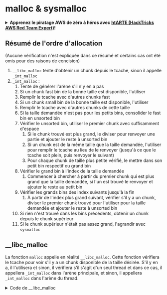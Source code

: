 # malloc & sysmalloc

<details>

<summary><strong>Apprenez le piratage AWS de zéro à héros avec</strong> <a href="https://training.hacktricks.xyz/courses/arte"><strong>htARTE (HackTricks AWS Red Team Expert)</strong></a><strong>!</strong></summary>

Autres façons de soutenir HackTricks :

* Si vous souhaitez voir votre **entreprise annoncée dans HackTricks** ou **télécharger HackTricks en PDF**, consultez les [**PLANS D'ABONNEMENT**](https://github.com/sponsors/carlospolop) !
* Obtenez le [**swag officiel PEASS & HackTricks**](https://peass.creator-spring.com)
* Découvrez [**La famille PEASS**](https://opensea.io/collection/the-peass-family), notre collection exclusive de [**NFTs**](https://opensea.io/collection/the-peass-family)
* **Rejoignez le** 💬 [**groupe Discord**](https://discord.gg/hRep4RUj7f) ou le [**groupe Telegram**](https://t.me/peass) ou **suivez-nous** sur **Twitter** 🐦 [**@hacktricks\_live**](https://twitter.com/hacktricks\_live)**.**
* **Partagez vos astuces de piratage en soumettant des PR aux** [**HackTricks**](https://github.com/carlospolop/hacktricks) et [**HackTricks Cloud**](https://github.com/carlospolop/hacktricks-cloud) dépôts GitHub.

</details>

## Résumé de l'ordre d'allocation <a href="#libc_malloc" id="libc_malloc"></a>

(Aucune vérification n'est expliquée dans ce résumé et certains cas ont été omis pour des raisons de concision)

1. `__libc_malloc` tente d'obtenir un chunk depuis le tcache, sinon il appelle `_int_malloc`
2. `_int_malloc` :
   1. Tente de générer l'arène s'il n'y en a pas
   2. Si un chunk fast bin de la bonne taille est disponible, l'utiliser
   3. Remplir le tcache avec d'autres chunks fast
   4. Si un chunk small bin de la bonne taille est disponible, l'utiliser
   5. Remplir le tcache avec d'autres chunks de cette taille
   6. Si la taille demandée n'est pas pour les petits bins, consolider le fast bin en unsorted bin
   7. Vérifier le unsorted bin, utiliser le premier chunk avec suffisamment d'espace
      1. Si le chunk trouvé est plus grand, le diviser pour renvoyer une partie et ajouter le reste à unsorted bin
      2. Si un chunk est de la même taille que la taille demandée, l'utiliser pour remplir le tcache au lieu de le renvoyer (jusqu'à ce que le tcache soit plein, puis renvoyer le suivant)
      3. Pour chaque chunk de taille plus petite vérifié, le mettre dans son petit bin respectif ou grand bin
   8. Vérifier le grand bin à l'index de la taille demandée
      1. Commencer à chercher à partir du premier chunk qui est plus grand que la taille demandée, si l'un est trouvé le renvoyer et ajouter le reste au petit bin
   9. Vérifier les grands bins des index suivants jusqu'à la fin
      1. À partir de l'index plus grand suivant, vérifier s'il y a un chunk, diviser le premier chunk trouvé pour l'utiliser pour la taille demandée et ajouter le reste à unsorted bin
   10. Si rien n'est trouvé dans les bins précédents, obtenir un chunk depuis le chunk supérieur
   11. Si le chunk supérieur n'était pas assez grand, l'agrandir avec `sysmalloc`

## \_\_libc\_malloc <a href="#libc_malloc" id="libc_malloc"></a>

La fonction `malloc` appelle en réalité `__libc_malloc`. Cette fonction vérifiera le tcache pour voir s'il y a un chunk disponible de la taille désirée. S'il y en a, il l'utilisera et sinon, il vérifiera s'il s'agit d'un seul thread et dans ce cas, il appellera `_int_malloc` dans l'arène principale, et sinon, il appellera `_int_malloc` dans l'arène du thread.

<details>

<summary>Code de __libc_malloc</summary>
```c
// From https://github.com/bminor/glibc/blob/master/malloc/malloc.c

#if IS_IN (libc)
void *
__libc_malloc (size_t bytes)
{
mstate ar_ptr;
void *victim;

_Static_assert (PTRDIFF_MAX <= SIZE_MAX / 2,
"PTRDIFF_MAX is not more than half of SIZE_MAX");

if (!__malloc_initialized)
ptmalloc_init ();
#if USE_TCACHE
/* int_free also calls request2size, be careful to not pad twice.  */
size_t tbytes = checked_request2size (bytes);
if (tbytes == 0)
{
__set_errno (ENOMEM);
return NULL;
}
size_t tc_idx = csize2tidx (tbytes);

MAYBE_INIT_TCACHE ();

DIAG_PUSH_NEEDS_COMMENT;
if (tc_idx < mp_.tcache_bins
&& tcache != NULL
&& tcache->counts[tc_idx] > 0)
{
victim = tcache_get (tc_idx);
return tag_new_usable (victim);
}
DIAG_POP_NEEDS_COMMENT;
#endif

if (SINGLE_THREAD_P)
{
victim = tag_new_usable (_int_malloc (&main_arena, bytes));
assert (!victim || chunk_is_mmapped (mem2chunk (victim)) ||
&main_arena == arena_for_chunk (mem2chunk (victim)));
return victim;
}

arena_get (ar_ptr, bytes);

victim = _int_malloc (ar_ptr, bytes);
/* Retry with another arena only if we were able to find a usable arena
before.  */
if (!victim && ar_ptr != NULL)
{
LIBC_PROBE (memory_malloc_retry, 1, bytes);
ar_ptr = arena_get_retry (ar_ptr, bytes);
victim = _int_malloc (ar_ptr, bytes);
}

if (ar_ptr != NULL)
__libc_lock_unlock (ar_ptr->mutex);

victim = tag_new_usable (victim);

assert (!victim || chunk_is_mmapped (mem2chunk (victim)) ||
ar_ptr == arena_for_chunk (mem2chunk (victim)));
return victim;
}
```
</details>

Notez comment il étiquettera toujours le pointeur retourné avec `tag_new_usable`, à partir du code :
```c
void *tag_new_usable (void *ptr)

Allocate a new random color and use it to color the user region of
a chunk; this may include data from the subsequent chunk's header
if tagging is sufficiently fine grained.  Returns PTR suitably
recolored for accessing the memory there.
```
## \_int\_malloc <a href="#int_malloc" id="int_malloc"></a>

C'est la fonction qui alloue de la mémoire en utilisant les autres bacs et le chunk supérieur.

* Début

Il commence par définir certaines variables et obtenir la taille réelle dont l'espace mémoire demandé a besoin : 

<details>

<summary>Début de \_int\_malloc</summary>
```c
// From https://github.com/bminor/glibc/blob/f942a732d37a96217ef828116ebe64a644db18d7/malloc/malloc.c#L3847
static void *
_int_malloc (mstate av, size_t bytes)
{
INTERNAL_SIZE_T nb;               /* normalized request size */
unsigned int idx;                 /* associated bin index */
mbinptr bin;                      /* associated bin */

mchunkptr victim;                 /* inspected/selected chunk */
INTERNAL_SIZE_T size;             /* its size */
int victim_index;                 /* its bin index */

mchunkptr remainder;              /* remainder from a split */
unsigned long remainder_size;     /* its size */

unsigned int block;               /* bit map traverser */
unsigned int bit;                 /* bit map traverser */
unsigned int map;                 /* current word of binmap */

mchunkptr fwd;                    /* misc temp for linking */
mchunkptr bck;                    /* misc temp for linking */

#if USE_TCACHE
size_t tcache_unsorted_count;	    /* count of unsorted chunks processed */
#endif

/*
Convert request size to internal form by adding SIZE_SZ bytes
overhead plus possibly more to obtain necessary alignment and/or
to obtain a size of at least MINSIZE, the smallest allocatable
size. Also, checked_request2size returns false for request sizes
that are so large that they wrap around zero when padded and
aligned.
*/

nb = checked_request2size (bytes);
if (nb == 0)
{
__set_errno (ENOMEM);
return NULL;
}
```
</details>

### Arène

Dans le cas improbable où il n'y a pas d'arènes utilisables, il utilise `sysmalloc` pour obtenir un morceau de `mmap`:

<details>

<summary>_int_malloc pas d'arène</summary>
```c
// From https://github.com/bminor/glibc/blob/f942a732d37a96217ef828116ebe64a644db18d7/malloc/malloc.c#L3885C3-L3893C6
/* There are no usable arenas.  Fall back to sysmalloc to get a chunk from
mmap.  */
if (__glibc_unlikely (av == NULL))
{
void *p = sysmalloc (nb, av);
if (p != NULL)
alloc_perturb (p, bytes);
return p;
}
```
</details>

### Fast Bin

Si la taille nécessaire se trouve dans les tailles des Fast Bins, essayez d'utiliser un chunk du fast bin. Fondamentalement, en fonction de la taille, il trouvera l'index du fast bin où les chunks valides devraient être situés, et s'il y en a, il en retournera un.\
De plus, si le tcache est activé, il **remplira le tcache bin de cette taille avec des fast bins**.

Pendant l'exécution de ces actions, certaines vérifications de sécurité sont effectuées ici :

* Si le chunk n'est pas aligné : `malloc(): unaligned fastbin chunk detected 2`
* Si le chunk suivant n'est pas aligné : `malloc(): unaligned fastbin chunk detected`
* Si le chunk retourné a une taille incorrecte en raison de son index dans le fast bin : `malloc(): memory corruption (fast)`
* Si un chunk utilisé pour remplir le tcache n'est pas aligné : `malloc(): unaligned fastbin chunk detected 3`

<details>

<summary>_int_malloc fast bin</summary>
```c
// From https://github.com/bminor/glibc/blob/f942a732d37a96217ef828116ebe64a644db18d7/malloc/malloc.c#L3895C3-L3967C6
/*
If the size qualifies as a fastbin, first check corresponding bin.
This code is safe to execute even if av is not yet initialized, so we
can try it without checking, which saves some time on this fast path.
*/

#define REMOVE_FB(fb, victim, pp)			\
do							\
{							\
victim = pp;					\
if (victim == NULL)				\
break;						\
pp = REVEAL_PTR (victim->fd);                                     \
if (__glibc_unlikely (pp != NULL && misaligned_chunk (pp)))       \
malloc_printerr ("malloc(): unaligned fastbin chunk detected"); \
}							\
while ((pp = catomic_compare_and_exchange_val_acq (fb, pp, victim)) \
!= victim);					\

if ((unsigned long) (nb) <= (unsigned long) (get_max_fast ()))
{
idx = fastbin_index (nb);
mfastbinptr *fb = &fastbin (av, idx);
mchunkptr pp;
victim = *fb;

if (victim != NULL)
{
if (__glibc_unlikely (misaligned_chunk (victim)))
malloc_printerr ("malloc(): unaligned fastbin chunk detected 2");

if (SINGLE_THREAD_P)
*fb = REVEAL_PTR (victim->fd);
else
REMOVE_FB (fb, pp, victim);
if (__glibc_likely (victim != NULL))
{
size_t victim_idx = fastbin_index (chunksize (victim));
if (__builtin_expect (victim_idx != idx, 0))
malloc_printerr ("malloc(): memory corruption (fast)");
check_remalloced_chunk (av, victim, nb);
#if USE_TCACHE
/* While we're here, if we see other chunks of the same size,
stash them in the tcache.  */
size_t tc_idx = csize2tidx (nb);
if (tcache != NULL && tc_idx < mp_.tcache_bins)
{
mchunkptr tc_victim;

/* While bin not empty and tcache not full, copy chunks.  */
while (tcache->counts[tc_idx] < mp_.tcache_count
&& (tc_victim = *fb) != NULL)
{
if (__glibc_unlikely (misaligned_chunk (tc_victim)))
malloc_printerr ("malloc(): unaligned fastbin chunk detected 3");
if (SINGLE_THREAD_P)
*fb = REVEAL_PTR (tc_victim->fd);
else
{
REMOVE_FB (fb, pp, tc_victim);
if (__glibc_unlikely (tc_victim == NULL))
break;
}
tcache_put (tc_victim, tc_idx);
}
}
#endif
void *p = chunk2mem (victim);
alloc_perturb (p, bytes);
return p;
}
}
}
```
</details>

### Petit Bac

Comme indiqué dans un commentaire, les petits bacs contiennent une taille par index, donc vérifier si un chunk valide est disponible est très rapide, donc après les fast bins, les petits bacs sont vérifiés.

La première vérification consiste à déterminer si la taille demandée pourrait être à l'intérieur d'un petit bac. Dans ce cas, obtenez l'**index** correspondant à l'intérieur du petit bac et voyez s'il y a **un chunk disponible**.

Ensuite, une vérification de sécurité est effectuée pour vérifier :

* &#x20;si `victim->bk->fd = victim`. Pour voir que les deux chunks sont correctement liés.

Dans ce cas, le chunk **obtient le bit `inuse`,** la liste doublement chaînée est corrigée pour que ce chunk disparaisse de celle-ci (car il va être utilisé), et le bit non principal de l'arène est défini si nécessaire.

Enfin, **remplissez l'index du tcache de la taille demandée** avec d'autres chunks à l'intérieur du petit bac (s'il y en a).
```c
// From https://github.com/bminor/glibc/blob/f942a732d37a96217ef828116ebe64a644db18d7/malloc/malloc.c#L3895C3-L3967C6

/*
If a small request, check regular bin.  Since these "smallbins"
hold one size each, no searching within bins is necessary.
(For a large request, we need to wait until unsorted chunks are
processed to find best fit. But for small ones, fits are exact
anyway, so we can check now, which is faster.)
*/

if (in_smallbin_range (nb))
{
idx = smallbin_index (nb);
bin = bin_at (av, idx);

if ((victim = last (bin)) != bin)
{
bck = victim->bk;
if (__glibc_unlikely (bck->fd != victim))
malloc_printerr ("malloc(): smallbin double linked list corrupted");
set_inuse_bit_at_offset (victim, nb);
bin->bk = bck;
bck->fd = bin;

if (av != &main_arena)
set_non_main_arena (victim);
check_malloced_chunk (av, victim, nb);
#if USE_TCACHE
/* While we're here, if we see other chunks of the same size,
stash them in the tcache.  */
size_t tc_idx = csize2tidx (nb);
if (tcache != NULL && tc_idx < mp_.tcache_bins)
{
mchunkptr tc_victim;

/* While bin not empty and tcache not full, copy chunks over.  */
while (tcache->counts[tc_idx] < mp_.tcache_count
&& (tc_victim = last (bin)) != bin)
{
if (tc_victim != 0)
{
bck = tc_victim->bk;
set_inuse_bit_at_offset (tc_victim, nb);
if (av != &main_arena)
set_non_main_arena (tc_victim);
bin->bk = bck;
bck->fd = bin;

tcache_put (tc_victim, tc_idx);
}
}
}
#endif
void *p = chunk2mem (victim);
alloc_perturb (p, bytes);
return p;
}
}
```
### malloc\_consolidate

S'il ne s'agissait pas d'un petit fragment, il s'agit d'un grand fragment, et dans ce cas, **`malloc_consolidate`** est appelé pour éviter la fragmentation de la mémoire.

<details>
```c
/*
If this is a large request, consolidate fastbins before continuing.
While it might look excessive to kill all fastbins before
even seeing if there is space available, this avoids
fragmentation problems normally associated with fastbins.
Also, in practice, programs tend to have runs of either small or
large requests, but less often mixtures, so consolidation is not
invoked all that often in most programs. And the programs that
it is called frequently in otherwise tend to fragment.
*/

else
{
idx = largebin_index (nb);
if (atomic_load_relaxed (&av->have_fastchunks))
malloc_consolidate (av);
}

```
</details>

La fonction de consolidation malloc supprime essentiellement des morceaux du fast bin et les place dans le unsorted bin. Après le prochain malloc, ces morceaux seront organisés dans leurs fast bins respectifs.

Notez que lors de la suppression de ces morceaux, s'ils sont trouvés avec des morceaux précédents ou suivants qui ne sont pas utilisés, ils seront **désenchaînés et fusionnés** avant de placer le morceau final dans le **unsorted** bin.

Pour chaque morceau de fast bin, quelques vérifications de sécurité sont effectuées :

* Si le morceau n'est pas aligné, déclencher : `malloc_consolidate(): unaligned fastbin chunk detected`
* Si le morceau a une taille différente de celle qu'il devrait avoir en raison de l'index dans lequel il se trouve : `malloc_consolidate(): invalid chunk size`
* Si le morceau précédent n'est pas utilisé et que sa taille diffère de celle indiquée par `prev_chunk` : `corrupted size vs. prev_size in fastbins`

<details>

<summary>fonction malloc_consolidate</summary>
```c
// https://github.com/bminor/glibc/blob/f942a732d37a96217ef828116ebe64a644db18d7/malloc/malloc.c#L4810C1-L4905C2

static void malloc_consolidate(mstate av)
{
mfastbinptr*    fb;                 /* current fastbin being consolidated */
mfastbinptr*    maxfb;              /* last fastbin (for loop control) */
mchunkptr       p;                  /* current chunk being consolidated */
mchunkptr       nextp;              /* next chunk to consolidate */
mchunkptr       unsorted_bin;       /* bin header */
mchunkptr       first_unsorted;     /* chunk to link to */

/* These have same use as in free() */
mchunkptr       nextchunk;
INTERNAL_SIZE_T size;
INTERNAL_SIZE_T nextsize;
INTERNAL_SIZE_T prevsize;
int             nextinuse;

atomic_store_relaxed (&av->have_fastchunks, false);

unsorted_bin = unsorted_chunks(av);

/*
Remove each chunk from fast bin and consolidate it, placing it
then in unsorted bin. Among other reasons for doing this,
placing in unsorted bin avoids needing to calculate actual bins
until malloc is sure that chunks aren't immediately going to be
reused anyway.
*/

maxfb = &fastbin (av, NFASTBINS - 1);
fb = &fastbin (av, 0);
do {
p = atomic_exchange_acquire (fb, NULL);
if (p != 0) {
do {
{
if (__glibc_unlikely (misaligned_chunk (p)))
malloc_printerr ("malloc_consolidate(): "
"unaligned fastbin chunk detected");

unsigned int idx = fastbin_index (chunksize (p));
if ((&fastbin (av, idx)) != fb)
malloc_printerr ("malloc_consolidate(): invalid chunk size");
}

check_inuse_chunk(av, p);
nextp = REVEAL_PTR (p->fd);

/* Slightly streamlined version of consolidation code in free() */
size = chunksize (p);
nextchunk = chunk_at_offset(p, size);
nextsize = chunksize(nextchunk);

if (!prev_inuse(p)) {
prevsize = prev_size (p);
size += prevsize;
p = chunk_at_offset(p, -((long) prevsize));
if (__glibc_unlikely (chunksize(p) != prevsize))
malloc_printerr ("corrupted size vs. prev_size in fastbins");
unlink_chunk (av, p);
}

if (nextchunk != av->top) {
nextinuse = inuse_bit_at_offset(nextchunk, nextsize);

if (!nextinuse) {
size += nextsize;
unlink_chunk (av, nextchunk);
} else
clear_inuse_bit_at_offset(nextchunk, 0);

first_unsorted = unsorted_bin->fd;
unsorted_bin->fd = p;
first_unsorted->bk = p;

if (!in_smallbin_range (size)) {
p->fd_nextsize = NULL;
p->bk_nextsize = NULL;
}

set_head(p, size | PREV_INUSE);
p->bk = unsorted_bin;
p->fd = first_unsorted;
set_foot(p, size);
}

else {
size += nextsize;
set_head(p, size | PREV_INUSE);
av->top = p;
}

} while ( (p = nextp) != 0);

}
} while (fb++ != maxfb);
}
```
</details>

### Bloc non trié

Il est temps de vérifier le bloc non trié pour trouver un morceau valide à utiliser.

#### Début

Cela commence par une grande boucle qui va parcourir le bloc non trié dans la direction `bk` jusqu'à arriver à la fin (la structure de l'arène) avec `while ((victim = unsorted_chunks (av)->bk) != unsorted_chunks (av))`&#x20;

De plus, des vérifications de sécurité sont effectuées à chaque fois qu'un nouveau morceau est considéré :

* Si la taille du morceau est étrange (trop petite ou trop grande) : `malloc(): taille non valide (non trié)`
* Si la taille du morceau suivant est étrange (trop petite ou trop grande) : `malloc(): taille suivante non valide (non trié)`
* Si la taille précédente indiquée par le morceau suivant diffère de la taille du morceau : `malloc(): taille next->prev_size non concordante (non trié)`
* Si `victim->bck->fd == victim` ou si `victim->fd == av` (arène) n'est pas vrai : `malloc(): liste doublement chaînée non triée corrompue`
* Comme nous vérifions toujours le dernier, son `fd` devrait toujours pointer vers la structure de l'arène.
* Si le morceau suivant n'indique pas que le précédent est en cours d'utilisation : `malloc(): next->prev_inuse non valide (non trié)`

<details>

<summary>Début de <code>_int_malloc</code> du bloc non trié</summary>
```c
/*
Process recently freed or remaindered chunks, taking one only if
it is exact fit, or, if this a small request, the chunk is remainder from
the most recent non-exact fit.  Place other traversed chunks in
bins.  Note that this step is the only place in any routine where
chunks are placed in bins.

The outer loop here is needed because we might not realize until
near the end of malloc that we should have consolidated, so must
do so and retry. This happens at most once, and only when we would
otherwise need to expand memory to service a "small" request.
*/

#if USE_TCACHE
INTERNAL_SIZE_T tcache_nb = 0;
size_t tc_idx = csize2tidx (nb);
if (tcache != NULL && tc_idx < mp_.tcache_bins)
tcache_nb = nb;
int return_cached = 0;

tcache_unsorted_count = 0;
#endif

for (;; )
{
int iters = 0;
while ((victim = unsorted_chunks (av)->bk) != unsorted_chunks (av))
{
bck = victim->bk;
size = chunksize (victim);
mchunkptr next = chunk_at_offset (victim, size);

if (__glibc_unlikely (size <= CHUNK_HDR_SZ)
|| __glibc_unlikely (size > av->system_mem))
malloc_printerr ("malloc(): invalid size (unsorted)");
if (__glibc_unlikely (chunksize_nomask (next) < CHUNK_HDR_SZ)
|| __glibc_unlikely (chunksize_nomask (next) > av->system_mem))
malloc_printerr ("malloc(): invalid next size (unsorted)");
if (__glibc_unlikely ((prev_size (next) & ~(SIZE_BITS)) != size))
malloc_printerr ("malloc(): mismatching next->prev_size (unsorted)");
if (__glibc_unlikely (bck->fd != victim)
|| __glibc_unlikely (victim->fd != unsorted_chunks (av)))
malloc_printerr ("malloc(): unsorted double linked list corrupted");
if (__glibc_unlikely (prev_inuse (next)))
malloc_printerr ("malloc(): invalid next->prev_inuse (unsorted)");

```
</details>

#### si `in_smallbin_range`

Si le chunk est plus grand que la taille demandée, l'utiliser et définir le reste de l'espace du chunk dans la liste non triée et mettre à jour le `last_remainder` avec cela.

<details>

<summary><code>_int_malloc</code> liste non triée du bin <code>in_smallbin_range</code></summary>
```c
// From https://github.com/bminor/glibc/blob/master/malloc/malloc.c#L4090C11-L4124C14

/*
If a small request, try to use last remainder if it is the
only chunk in unsorted bin.  This helps promote locality for
runs of consecutive small requests. This is the only
exception to best-fit, and applies only when there is
no exact fit for a small chunk.
*/

if (in_smallbin_range (nb) &&
bck == unsorted_chunks (av) &&
victim == av->last_remainder &&
(unsigned long) (size) > (unsigned long) (nb + MINSIZE))
{
/* split and reattach remainder */
remainder_size = size - nb;
remainder = chunk_at_offset (victim, nb);
unsorted_chunks (av)->bk = unsorted_chunks (av)->fd = remainder;
av->last_remainder = remainder;
remainder->bk = remainder->fd = unsorted_chunks (av);
if (!in_smallbin_range (remainder_size))
{
remainder->fd_nextsize = NULL;
remainder->bk_nextsize = NULL;
}

set_head (victim, nb | PREV_INUSE |
(av != &main_arena ? NON_MAIN_ARENA : 0));
set_head (remainder, remainder_size | PREV_INUSE);
set_foot (remainder, remainder_size);

check_malloced_chunk (av, victim, nb);
void *p = chunk2mem (victim);
alloc_perturb (p, bytes);
return p;
}

```
</details>

Si cela a réussi, retournez le chunk et c'est fini, sinon, continuez d'exécuter la fonction...

#### si la taille est égale

Continuez à retirer le chunk du bin, au cas où la taille demandée est exactement celle du chunk :

* Si le tcache n'est pas rempli, ajoutez-le au tcache et continuez à indiquer qu'il y a un chunk tcache qui pourrait être utilisé
* Si le tcache est plein, utilisez-le simplement en le retournant

<details>

<summary><code>_int_malloc</code> unsorted bin equal size</summary>
```c
// From https://github.com/bminor/glibc/blob/master/malloc/malloc.c#L4126C11-L4157C14

/* remove from unsorted list */
unsorted_chunks (av)->bk = bck;
bck->fd = unsorted_chunks (av);

/* Take now instead of binning if exact fit */

if (size == nb)
{
set_inuse_bit_at_offset (victim, size);
if (av != &main_arena)
set_non_main_arena (victim);
#if USE_TCACHE
/* Fill cache first, return to user only if cache fills.
We may return one of these chunks later.  */
if (tcache_nb > 0
&& tcache->counts[tc_idx] < mp_.tcache_count)
{
tcache_put (victim, tc_idx);
return_cached = 1;
continue;
}
else
{
#endif
check_malloced_chunk (av, victim, nb);
void *p = chunk2mem (victim);
alloc_perturb (p, bytes);
return p;
#if USE_TCACHE
}
#endif
}

```
</details>

Si le chunk n'est pas retourné ou ajouté au tcache, continuer avec le code...

#### placer le chunk dans une liste

Stocker le chunk vérifié dans la petite liste ou dans la grande liste en fonction de la taille du chunk (en gardant la grande liste correctement organisée).

Des vérifications de sécurité sont effectuées pour s'assurer que les listes doublement chaînées des grandes listes ne sont pas corrompues :

* Si `fwd->bk_nextsize->fd_nextsize != fwd` : `malloc() : liste doublement chaînée de la grande liste corrompue (nextsize)`
* Si `fwd->bk->fd != fwd` : `malloc() : liste doublement chaînée de la grande liste corrompue (bk)`

<details>

<summary><code>_int_malloc</code> placer le chunk dans une liste</summary>
```c
/* place chunk in bin */

if (in_smallbin_range (size))
{
victim_index = smallbin_index (size);
bck = bin_at (av, victim_index);
fwd = bck->fd;
}
else
{
victim_index = largebin_index (size);
bck = bin_at (av, victim_index);
fwd = bck->fd;

/* maintain large bins in sorted order */
if (fwd != bck)
{
/* Or with inuse bit to speed comparisons */
size |= PREV_INUSE;
/* if smaller than smallest, bypass loop below */
assert (chunk_main_arena (bck->bk));
if ((unsigned long) (size)
< (unsigned long) chunksize_nomask (bck->bk))
{
fwd = bck;
bck = bck->bk;

victim->fd_nextsize = fwd->fd;
victim->bk_nextsize = fwd->fd->bk_nextsize;
fwd->fd->bk_nextsize = victim->bk_nextsize->fd_nextsize = victim;
}
else
{
assert (chunk_main_arena (fwd));
while ((unsigned long) size < chunksize_nomask (fwd))
{
fwd = fwd->fd_nextsize;
assert (chunk_main_arena (fwd));
}

if ((unsigned long) size
== (unsigned long) chunksize_nomask (fwd))
/* Always insert in the second position.  */
fwd = fwd->fd;
else
{
victim->fd_nextsize = fwd;
victim->bk_nextsize = fwd->bk_nextsize;
if (__glibc_unlikely (fwd->bk_nextsize->fd_nextsize != fwd))
malloc_printerr ("malloc(): largebin double linked list corrupted (nextsize)");
fwd->bk_nextsize = victim;
victim->bk_nextsize->fd_nextsize = victim;
}
bck = fwd->bk;
if (bck->fd != fwd)
malloc_printerr ("malloc(): largebin double linked list corrupted (bk)");
}
}
else
victim->fd_nextsize = victim->bk_nextsize = victim;
}

mark_bin (av, victim_index);
victim->bk = bck;
victim->fd = fwd;
fwd->bk = victim;
bck->fd = victim;
```
</details>

#### Limites de `_int_malloc`

À ce stade, si un morceau était stocké dans le tcache qui peut être utilisé et que la limite est atteinte, **retournez simplement un morceau de tcache**.

De plus, si **MAX\_ITERS** est atteint, sortez de la boucle et obtenez un morceau d'une manière différente (top chunk).

Si `return_cached` était défini, retournez simplement un morceau du tcache pour éviter des recherches plus importantes.

<details>

<summary><code>Limites de _int_malloc</code></summary>
```c
// From https://github.com/bminor/glibc/blob/master/malloc/malloc.c#L4227C1-L4250C7

#if USE_TCACHE
/* If we've processed as many chunks as we're allowed while
filling the cache, return one of the cached ones.  */
++tcache_unsorted_count;
if (return_cached
&& mp_.tcache_unsorted_limit > 0
&& tcache_unsorted_count > mp_.tcache_unsorted_limit)
{
return tcache_get (tc_idx);
}
#endif

#define MAX_ITERS       10000
if (++iters >= MAX_ITERS)
break;
}

#if USE_TCACHE
/* If all the small chunks we found ended up cached, return one now.  */
if (return_cached)
{
return tcache_get (tc_idx);
}
#endif
```
</details>

Si les limites ne sont pas atteintes, continuer avec le code...

### Grand bac (par index)

Si la demande est grande (pas dans le petit bac) et que nous n'avons pas encore retourné de morceau, obtenir l'**index** de la taille demandée dans le **grand bac**, vérifier si **non vide** ou si le **plus gros morceau de ce bac est plus grand** que la taille demandée et dans ce cas trouver le **plus petit morceau qui peut être utilisé** pour la taille demandée.

Si l'espace restant du morceau finalement utilisé peut être un nouveau morceau, l'ajouter au bac non trié et le dernier\_rappel est mis à jour.

Une vérification de sécurité est effectuée lors de l'ajout du rappel au bac non trié :

* `bck->fd-> bk != bck` : `malloc(): morceaux non triés corrompus`

<details>

<summary><code>_int_malloc</code> Grand bac (par index)</summary>
```c
// From https://github.com/bminor/glibc/blob/master/malloc/malloc.c#L4252C7-L4317C10

/*
If a large request, scan through the chunks of current bin in
sorted order to find smallest that fits.  Use the skip list for this.
*/

if (!in_smallbin_range (nb))
{
bin = bin_at (av, idx);

/* skip scan if empty or largest chunk is too small */
if ((victim = first (bin)) != bin
&& (unsigned long) chunksize_nomask (victim)
>= (unsigned long) (nb))
{
victim = victim->bk_nextsize;
while (((unsigned long) (size = chunksize (victim)) <
(unsigned long) (nb)))
victim = victim->bk_nextsize;

/* Avoid removing the first entry for a size so that the skip
list does not have to be rerouted.  */
if (victim != last (bin)
&& chunksize_nomask (victim)
== chunksize_nomask (victim->fd))
victim = victim->fd;

remainder_size = size - nb;
unlink_chunk (av, victim);

/* Exhaust */
if (remainder_size < MINSIZE)
{
set_inuse_bit_at_offset (victim, size);
if (av != &main_arena)
set_non_main_arena (victim);
}
/* Split */
else
{
remainder = chunk_at_offset (victim, nb);
/* We cannot assume the unsorted list is empty and therefore
have to perform a complete insert here.  */
bck = unsorted_chunks (av);
fwd = bck->fd;
if (__glibc_unlikely (fwd->bk != bck))
malloc_printerr ("malloc(): corrupted unsorted chunks");
last_re->bk = bck;
remainder->fd = fwd;
bck->fd = remainder;
fwd->bk = remainder;
if (!in_smallbin_range (remainder_size))
{
remainder->fd_nextsize = NULL;
remainder->bk_nextsize = NULL;
}
set_head (victim, nb | PREV_INUSE |
(av != &main_arena ? NON_MAIN_ARENA : 0));
set_head (remainder, remainder_size | PREV_INUSE);
set_foot (remainder, remainder_size);
}
check_malloced_chunk (av, victim, nb);
void *p = chunk2mem (victim);
alloc_perturb (p, bytes);
return p;
}
}
```
</details>

Si un chunk n'est pas trouvé pour cela, continuer

### Grand Bin (le suivant plus grand)

Si dans le grand bin exact il n'y avait aucun chunk qui pouvait être utilisé, commencer à parcourir tous les prochains grands bin (en commençant par le plus grand immédiatement) jusqu'à ce qu'un soit trouvé (s'il y en a).

Le reste du chunk divisé est ajouté dans le bin non trié, last\_reminder est mis à jour et la même vérification de sécurité est effectuée :

* `bck->fd-> bk != bck` : `malloc(): corrupted unsorted chunks2`

<details>

<summary><code>_int_malloc</code> Grand Bin (le suivant plus grand)</summary>
```c
// From https://github.com/bminor/glibc/blob/master/malloc/malloc.c#L4319C7-L4425C10

/*
Search for a chunk by scanning bins, starting with next largest
bin. This search is strictly by best-fit; i.e., the smallest
(with ties going to approximately the least recently used) chunk
that fits is selected.

The bitmap avoids needing to check that most blocks are nonempty.
The particular case of skipping all bins during warm-up phases
when no chunks have been returned yet is faster than it might look.
*/

++idx;
bin = bin_at (av, idx);
block = idx2block (idx);
map = av->binmap[block];
bit = idx2bit (idx);

for (;; )
{
/* Skip rest of block if there are no more set bits in this block.  */
if (bit > map || bit == 0)
{
do
{
if (++block >= BINMAPSIZE) /* out of bins */
goto use_top;
}
while ((map = av->binmap[block]) == 0);

bin = bin_at (av, (block << BINMAPSHIFT));
bit = 1;
}

/* Advance to bin with set bit. There must be one. */
while ((bit & map) == 0)
{
bin = next_bin (bin);
bit <<= 1;
assert (bit != 0);
}

/* Inspect the bin. It is likely to be non-empty */
victim = last (bin);

/*  If a false alarm (empty bin), clear the bit. */
if (victim == bin)
{
av->binmap[block] = map &= ~bit; /* Write through */
bin = next_bin (bin);
bit <<= 1;
}

else
{
size = chunksize (victim);

/*  We know the first chunk in this bin is big enough to use. */
assert ((unsigned long) (size) >= (unsigned long) (nb));

remainder_size = size - nb;

/* unlink */
unlink_chunk (av, victim);

/* Exhaust */
if (remainder_size < MINSIZE)
{
set_inuse_bit_at_offset (victim, size);
if (av != &main_arena)
set_non_main_arena (victim);
}

/* Split */
else
{
remainder = chunk_at_offset (victim, nb);

/* We cannot assume the unsorted list is empty and therefore
have to perform a complete insert here.  */
bck = unsorted_chunks (av);
fwd = bck->fd;
if (__glibc_unlikely (fwd->bk != bck))
malloc_printerr ("malloc(): corrupted unsorted chunks 2");
remainder->bk = bck;
remainder->fd = fwd;
bck->fd = remainder;
fwd->bk = remainder;

/* advertise as last remainder */
if (in_smallbin_range (nb))
av->last_remainder = remainder;
if (!in_smallbin_range (remainder_size))
{
remainder->fd_nextsize = NULL;
remainder->bk_nextsize = NULL;
}
set_head (victim, nb | PREV_INUSE |
(av != &main_arena ? NON_MAIN_ARENA : 0));
set_head (remainder, remainder_size | PREV_INUSE);
set_foot (remainder, remainder_size);
}
check_malloced_chunk (av, victim, nb);
void *p = chunk2mem (victim);
alloc_perturb (p, bytes);
return p;
}
}
```
</details>

### Haut Chunk

À ce stade, il est temps d'obtenir un nouveau chunk à partir du Haut chunk (si suffisamment grand).

Il commence par une vérification de sécurité pour s'assurer que la taille du chunk n'est pas trop grande (corrompue) :

* `chunksize(av->top) > av->system_mem` : `malloc() : taille du haut corrompue`

Ensuite, il utilisera l'espace du chunk du haut s'il est suffisamment grand pour créer un chunk de la taille demandée.\
Sinon, s'il y a des chunks rapides, les consolider et réessayer.\
Enfin, s'il n'y a pas assez d'espace, utilisez `sysmalloc` pour allouer une taille suffisante.

<details>

<summary><code>_int_malloc</code> Haut chunk</summary>
```c
use_top:
/*
If large enough, split off the chunk bordering the end of memory
(held in av->top). Note that this is in accord with the best-fit
search rule.  In effect, av->top is treated as larger (and thus
less well fitting) than any other available chunk since it can
be extended to be as large as necessary (up to system
limitations).

We require that av->top always exists (i.e., has size >=
MINSIZE) after initialization, so if it would otherwise be
exhausted by current request, it is replenished. (The main
reason for ensuring it exists is that we may need MINSIZE space
to put in fenceposts in sysmalloc.)
*/

victim = av->top;
size = chunksize (victim);

if (__glibc_unlikely (size > av->system_mem))
malloc_printerr ("malloc(): corrupted top size");

if ((unsigned long) (size) >= (unsigned long) (nb + MINSIZE))
{
remainder_size = size - nb;
remainder = chunk_at_offset (victim, nb);
av->top = remainder;
set_head (victim, nb | PREV_INUSE |
(av != &main_arena ? NON_MAIN_ARENA : 0));
set_head (remainder, remainder_size | PREV_INUSE);

check_malloced_chunk (av, victim, nb);
void *p = chunk2mem (victim);
alloc_perturb (p, bytes);
return p;
}

/* When we are using atomic ops to free fast chunks we can get
here for all block sizes.  */
else if (atomic_load_relaxed (&av->have_fastchunks))
{
malloc_consolidate (av);
/* restore original bin index */
if (in_smallbin_range (nb))
idx = smallbin_index (nb);
else
idx = largebin_index (nb);
}

/*
Otherwise, relay to handle system-dependent cases
*/
else
{
void *p = sysmalloc (nb, av);
if (p != NULL)
alloc_perturb (p, bytes);
return p;
}
}
}

```
<details>

<summary>Début de sysmalloc</summary>

### Début de sysmalloc

Si l'arène est nulle ou si la taille demandée est trop grande (et qu'il reste des mmaps autorisés), utilisez `sysmalloc_mmap` pour allouer de l'espace et le renvoyer.

</details>
```c
// From https://github.com/bminor/glibc/blob/f942a732d37a96217ef828116ebe64a644db18d7/malloc/malloc.c#L2531

/*
sysmalloc handles malloc cases requiring more memory from the system.
On entry, it is assumed that av->top does not have enough
space to service request for nb bytes, thus requiring that av->top
be extended or replaced.
*/

static void *
sysmalloc (INTERNAL_SIZE_T nb, mstate av)
{
mchunkptr old_top;              /* incoming value of av->top */
INTERNAL_SIZE_T old_size;       /* its size */
char *old_end;                  /* its end address */

long size;                      /* arg to first MORECORE or mmap call */
char *brk;                      /* return value from MORECORE */

long correction;                /* arg to 2nd MORECORE call */
char *snd_brk;                  /* 2nd return val */

INTERNAL_SIZE_T front_misalign; /* unusable bytes at front of new space */
INTERNAL_SIZE_T end_misalign;   /* partial page left at end of new space */
char *aligned_brk;              /* aligned offset into brk */

mchunkptr p;                    /* the allocated/returned chunk */
mchunkptr remainder;            /* remainder from allocation */
unsigned long remainder_size;   /* its size */


size_t pagesize = GLRO (dl_pagesize);
bool tried_mmap = false;


/*
If have mmap, and the request size meets the mmap threshold, and
the system supports mmap, and there are few enough currently
allocated mmapped regions, try to directly map this request
rather than expanding top.
*/

if (av == NULL
|| ((unsigned long) (nb) >= (unsigned long) (mp_.mmap_threshold)
&& (mp_.n_mmaps < mp_.n_mmaps_max)))
{
char *mm;
if (mp_.hp_pagesize > 0 && nb >= mp_.hp_pagesize)
{
/* There is no need to issue the THP madvise call if Huge Pages are
used directly.  */
mm = sysmalloc_mmap (nb, mp_.hp_pagesize, mp_.hp_flags, av);
if (mm != MAP_FAILED)
return mm;
}
mm = sysmalloc_mmap (nb, pagesize, 0, av);
if (mm != MAP_FAILED)
return mm;
tried_mmap = true;
}

/* There are no usable arenas and mmap also failed.  */
if (av == NULL)
return 0;
```
<details>

<summary>Vérifications de sysmalloc</summary>

Il commence par obtenir les informations sur l'ancien chunk supérieur et vérifie que certaines des conditions suivantes sont vraies :

* La taille de l'ancien tas est de 0 (nouveau tas)
* La taille du tas précédent est supérieure à MINSIZE et l'ancien Top est en cours d'utilisation
* Le tas est aligné sur la taille de la page (0x1000 donc les 12 bits inférieurs doivent être à 0)

Ensuite, il vérifie également que :

* La vieille taille n'a pas assez d'espace pour créer un chunk de la taille demandée

</details>
```c
/* Record incoming configuration of top */

old_top = av->top;
old_size = chunksize (old_top);
old_end = (char *) (chunk_at_offset (old_top, old_size));

brk = snd_brk = (char *) (MORECORE_FAILURE);

/*
If not the first time through, we require old_size to be
at least MINSIZE and to have prev_inuse set.
*/

assert ((old_top == initial_top (av) && old_size == 0) ||
((unsigned long) (old_size) >= MINSIZE &&
prev_inuse (old_top) &&
((unsigned long) old_end & (pagesize - 1)) == 0));

/* Precondition: not enough current space to satisfy nb request */
assert ((unsigned long) (old_size) < (unsigned long) (nb + MINSIZE));
```
</details>

### sysmalloc pas dans l'arène principale

Il va d'abord essayer de **étendre** le tas précédent pour ce tas. Si ce n'est pas possible, il essaiera d'**allouer un nouveau tas** et mettra à jour les pointeurs pour pouvoir l'utiliser.\
Enfin, si cela ne fonctionne pas, essayez d'appeler **`sysmalloc_mmap`**.&#x20;

<details> 

<summary>sysmalloc pas dans l'arène principale</summary>
```c
if (av != &main_arena)
{
heap_info *old_heap, *heap;
size_t old_heap_size;

/* First try to extend the current heap. */
old_heap = heap_for_ptr (old_top);
old_heap_size = old_heap->size;
if ((long) (MINSIZE + nb - old_size) > 0
&& grow_heap (old_heap, MINSIZE + nb - old_size) == 0)
{
av->system_mem += old_heap->size - old_heap_size;
set_head (old_top, (((char *) old_heap + old_heap->size) - (char *) old_top)
| PREV_INUSE);
}
else if ((heap = new_heap (nb + (MINSIZE + sizeof (*heap)), mp_.top_pad)))
{
/* Use a newly allocated heap.  */
heap->ar_ptr = av;
heap->prev = old_heap;
av->system_mem += heap->size;
/* Set up the new top.  */
top (av) = chunk_at_offset (heap, sizeof (*heap));
set_head (top (av), (heap->size - sizeof (*heap)) | PREV_INUSE);

/* Setup fencepost and free the old top chunk with a multiple of
MALLOC_ALIGNMENT in size. */
/* The fencepost takes at least MINSIZE bytes, because it might
become the top chunk again later.  Note that a footer is set
up, too, although the chunk is marked in use. */
old_size = (old_size - MINSIZE) & ~MALLOC_ALIGN_MASK;
set_head (chunk_at_offset (old_top, old_size + CHUNK_HDR_SZ),
0 | PREV_INUSE);
if (old_size >= MINSIZE)
{
set_head (chunk_at_offset (old_top, old_size),
CHUNK_HDR_SZ | PREV_INUSE);
set_foot (chunk_at_offset (old_top, old_size), CHUNK_HDR_SZ);
set_head (old_top, old_size | PREV_INUSE | NON_MAIN_ARENA);
_int_free (av, old_top, 1);
}
else
{
set_head (old_top, (old_size + CHUNK_HDR_SZ) | PREV_INUSE);
set_foot (old_top, (old_size + CHUNK_HDR_SZ));
}
}
else if (!tried_mmap)
{
/* We can at least try to use to mmap memory.  If new_heap fails
it is unlikely that trying to allocate huge pages will
succeed.  */
char *mm = sysmalloc_mmap (nb, pagesize, 0, av);
if (mm != MAP_FAILED)
return mm;
}
}
```
</details>

### sysmalloc arène principale

Il commence par calculer la quantité de mémoire nécessaire. Il commencera par demander de la mémoire contiguë afin de pouvoir utiliser la vieille mémoire inutilisée. De plus, certaines opérations d'alignement sont effectuées.

<details>

<summary>sysmalloc arène principale</summary>
```c
// From https://github.com/bminor/glibc/blob/f942a732d37a96217ef828116ebe64a644db18d7/malloc/malloc.c#L2665C1-L2713C10

else     /* av == main_arena */


{ /* Request enough space for nb + pad + overhead */
size = nb + mp_.top_pad + MINSIZE;

/*
If contiguous, we can subtract out existing space that we hope to
combine with new space. We add it back later only if
we don't actually get contiguous space.
*/

if (contiguous (av))
size -= old_size;

/*
Round to a multiple of page size or huge page size.
If MORECORE is not contiguous, this ensures that we only call it
with whole-page arguments.  And if MORECORE is contiguous and
this is not first time through, this preserves page-alignment of
previous calls. Otherwise, we correct to page-align below.
*/

#ifdef MADV_HUGEPAGE
/* Defined in brk.c.  */
extern void *__curbrk;
if (__glibc_unlikely (mp_.thp_pagesize != 0))
{
uintptr_t top = ALIGN_UP ((uintptr_t) __curbrk + size,
mp_.thp_pagesize);
size = top - (uintptr_t) __curbrk;
}
else
#endif
size = ALIGN_UP (size, GLRO(dl_pagesize));

/*
Don't try to call MORECORE if argument is so big as to appear
negative. Note that since mmap takes size_t arg, it may succeed
below even if we cannot call MORECORE.
*/

if (size > 0)
{
brk = (char *) (MORECORE (size));
if (brk != (char *) (MORECORE_FAILURE))
madvise_thp (brk, size);
LIBC_PROBE (memory_sbrk_more, 2, brk, size);
}
```
### Erreur précédente de l'arène principale de sysmalloc 1

Si le précédent a renvoyé `MORECORE_FAILURE`, essayez à nouveau d'allouer de la mémoire en utilisant `sysmalloc_mmap_fallback`
```c
// From https://github.com/bminor/glibc/blob/f942a732d37a96217ef828116ebe64a644db18d7/malloc/malloc.c#L2715C7-L2740C10

if (brk == (char *) (MORECORE_FAILURE))
{
/*
If have mmap, try using it as a backup when MORECORE fails or
cannot be used. This is worth doing on systems that have "holes" in
address space, so sbrk cannot extend to give contiguous space, but
space is available elsewhere.  Note that we ignore mmap max count
and threshold limits, since the space will not be used as a
segregated mmap region.
*/

char *mbrk = MAP_FAILED;
if (mp_.hp_pagesize > 0)
mbrk = sysmalloc_mmap_fallback (&size, nb, old_size,
mp_.hp_pagesize, mp_.hp_pagesize,
mp_.hp_flags, av);
if (mbrk == MAP_FAILED)
mbrk = sysmalloc_mmap_fallback (&size, nb, old_size, MMAP_AS_MORECORE_SIZE,
pagesize, 0, av);
if (mbrk != MAP_FAILED)
{
/* We do not need, and cannot use, another sbrk call to find end */
brk = mbrk;
snd_brk = brk + size;
}
}
```
### Continuer l'arène principale sysmalloc

Si la commande précédente n'a pas renvoyé `MORECORE_FAILURE`, si elle a fonctionné, créez quelques alignements:

<details>

<summary>Erreur précédente de l'arène principale sysmalloc 2</summary>
```c
// From https://github.com/bminor/glibc/blob/f942a732d37a96217ef828116ebe64a644db18d7/malloc/malloc.c#L2742

if (brk != (char *) (MORECORE_FAILURE))
{
if (mp_.sbrk_base == 0)
mp_.sbrk_base = brk;
av->system_mem += size;

/*
If MORECORE extends previous space, we can likewise extend top size.
*/

if (brk == old_end && snd_brk == (char *) (MORECORE_FAILURE))
set_head (old_top, (size + old_size) | PREV_INUSE);

else if (contiguous (av) && old_size && brk < old_end)
/* Oops!  Someone else killed our space..  Can't touch anything.  */
malloc_printerr ("break adjusted to free malloc space");

/*
Otherwise, make adjustments:

* If the first time through or noncontiguous, we need to call sbrk
just to find out where the end of memory lies.

* We need to ensure that all returned chunks from malloc will meet
MALLOC_ALIGNMENT

* If there was an intervening foreign sbrk, we need to adjust sbrk
request size to account for fact that we will not be able to
combine new space with existing space in old_top.

* Almost all systems internally allocate whole pages at a time, in
which case we might as well use the whole last page of request.
So we allocate enough more memory to hit a page boundary now,
which in turn causes future contiguous calls to page-align.
*/

else
{
front_misalign = 0;
end_misalign = 0;
correction = 0;
aligned_brk = brk;

/* handle contiguous cases */
if (contiguous (av))
{
/* Count foreign sbrk as system_mem.  */
if (old_size)
av->system_mem += brk - old_end;

/* Guarantee alignment of first new chunk made from this space */

front_misalign = (INTERNAL_SIZE_T) chunk2mem (brk) & MALLOC_ALIGN_MASK;
if (front_misalign > 0)
{
/*
Skip over some bytes to arrive at an aligned position.
We don't need to specially mark these wasted front bytes.
They will never be accessed anyway because
prev_inuse of av->top (and any chunk created from its start)
is always true after initialization.
*/

correction = MALLOC_ALIGNMENT - front_misalign;
aligned_brk += correction;
}

/*
If this isn't adjacent to existing space, then we will not
be able to merge with old_top space, so must add to 2nd request.
*/

correction += old_size;

/* Extend the end address to hit a page boundary */
end_misalign = (INTERNAL_SIZE_T) (brk + size + correction);
correction += (ALIGN_UP (end_misalign, pagesize)) - end_misalign;

assert (correction >= 0);
snd_brk = (char *) (MORECORE (correction));

/*
If can't allocate correction, try to at least find out current
brk.  It might be enough to proceed without failing.

Note that if second sbrk did NOT fail, we assume that space
is contiguous with first sbrk. This is a safe assumption unless
program is multithreaded but doesn't use locks and a foreign sbrk
occurred between our first and second calls.
*/

if (snd_brk == (char *) (MORECORE_FAILURE))
{
correction = 0;
snd_brk = (char *) (MORECORE (0));
}
else
madvise_thp (snd_brk, correction);
}

/* handle non-contiguous cases */
else
{
if (MALLOC_ALIGNMENT == CHUNK_HDR_SZ)
/* MORECORE/mmap must correctly align */
assert (((unsigned long) chunk2mem (brk) & MALLOC_ALIGN_MASK) == 0);
else
{
front_misalign = (INTERNAL_SIZE_T) chunk2mem (brk) & MALLOC_ALIGN_MASK;
if (front_misalign > 0)
{
/*
Skip over some bytes to arrive at an aligned position.
We don't need to specially mark these wasted front bytes.
They will never be accessed anyway because
prev_inuse of av->top (and any chunk created from its start)
is always true after initialization.
*/

aligned_brk += MALLOC_ALIGNMENT - front_misalign;
}
}

/* Find out current end of memory */
if (snd_brk == (char *) (MORECORE_FAILURE))
{
snd_brk = (char *) (MORECORE (0));
}
}

/* Adjust top based on results of second sbrk */
if (snd_brk != (char *) (MORECORE_FAILURE))
{
av->top = (mchunkptr) aligned_brk;
set_head (av->top, (snd_brk - aligned_brk + correction) | PREV_INUSE);
av->system_mem += correction;

/*
If not the first time through, we either have a
gap due to foreign sbrk or a non-contiguous region.  Insert a
double fencepost at old_top to prevent consolidation with space
we don't own. These fenceposts are artificial chunks that are
marked as inuse and are in any case too small to use.  We need
two to make sizes and alignments work out.
*/

if (old_size != 0)
{
/*
Shrink old_top to insert fenceposts, keeping size a
multiple of MALLOC_ALIGNMENT. We know there is at least
enough space in old_top to do this.
*/
old_size = (old_size - 2 * CHUNK_HDR_SZ) & ~MALLOC_ALIGN_MASK;
set_head (old_top, old_size | PREV_INUSE);

/*
Note that the following assignments completely overwrite
old_top when old_size was previously MINSIZE.  This is
intentional. We need the fencepost, even if old_top otherwise gets
lost.
*/
set_head (chunk_at_offset (old_top, old_size),
CHUNK_HDR_SZ | PREV_INUSE);
set_head (chunk_at_offset (old_top,
old_size + CHUNK_HDR_SZ),
CHUNK_HDR_SZ | PREV_INUSE);

/* If possible, release the rest. */
if (old_size >= MINSIZE)
{
_int_free (av, old_top, 1);
}
}
}
}
}
} /* if (av !=  &main_arena) */
```
</details>

### Allocation finale de sysmalloc

Terminer l'allocation en mettant à jour les informations de l'arène
```c
// From https://github.com/bminor/glibc/blob/f942a732d37a96217ef828116ebe64a644db18d7/malloc/malloc.c#L2921C3-L2943C12

if ((unsigned long) av->system_mem > (unsigned long) (av->max_system_mem))
av->max_system_mem = av->system_mem;
check_malloc_state (av);

/* finally, do the allocation */
p = av->top;
size = chunksize (p);

/* check that one of the above allocation paths succeeded */
if ((unsigned long) (size) >= (unsigned long) (nb + MINSIZE))
{
remainder_size = size - nb;
remainder = chunk_at_offset (p, nb);
av->top = remainder;
set_head (p, nb | PREV_INUSE | (av != &main_arena ? NON_MAIN_ARENA : 0));
set_head (remainder, remainder_size | PREV_INUSE);
check_malloced_chunk (av, p, nb);
return chunk2mem (p);
}

/* catch all failure paths */
__set_errno (ENOMEM);
return 0;
```
## sysmalloc\_mmap

<details>

<summary>Code de sysmalloc_mmap</summary>
```c
// From https://github.com/bminor/glibc/blob/f942a732d37a96217ef828116ebe64a644db18d7/malloc/malloc.c#L2392C1-L2481C2

static void *
sysmalloc_mmap (INTERNAL_SIZE_T nb, size_t pagesize, int extra_flags, mstate av)
{
long int size;

/*
Round up size to nearest page.  For mmapped chunks, the overhead is one
SIZE_SZ unit larger than for normal chunks, because there is no
following chunk whose prev_size field could be used.

See the front_misalign handling below, for glibc there is no need for
further alignments unless we have have high alignment.
*/
if (MALLOC_ALIGNMENT == CHUNK_HDR_SZ)
size = ALIGN_UP (nb + SIZE_SZ, pagesize);
else
size = ALIGN_UP (nb + SIZE_SZ + MALLOC_ALIGN_MASK, pagesize);

/* Don't try if size wraps around 0.  */
if ((unsigned long) (size) <= (unsigned long) (nb))
return MAP_FAILED;

char *mm = (char *) MMAP (0, size,
mtag_mmap_flags | PROT_READ | PROT_WRITE,
extra_flags);
if (mm == MAP_FAILED)
return mm;

#ifdef MAP_HUGETLB
if (!(extra_flags & MAP_HUGETLB))
madvise_thp (mm, size);
#endif

__set_vma_name (mm, size, " glibc: malloc");

/*
The offset to the start of the mmapped region is stored in the prev_size
field of the chunk.  This allows us to adjust returned start address to
meet alignment requirements here and in memalign(), and still be able to
compute proper address argument for later munmap in free() and realloc().
*/

INTERNAL_SIZE_T front_misalign; /* unusable bytes at front of new space */

if (MALLOC_ALIGNMENT == CHUNK_HDR_SZ)
{
/* For glibc, chunk2mem increases the address by CHUNK_HDR_SZ and
MALLOC_ALIGN_MASK is CHUNK_HDR_SZ-1.  Each mmap'ed area is page
aligned and therefore definitely MALLOC_ALIGN_MASK-aligned.  */
assert (((INTERNAL_SIZE_T) chunk2mem (mm) & MALLOC_ALIGN_MASK) == 0);
front_misalign = 0;
}
else
front_misalign = (INTERNAL_SIZE_T) chunk2mem (mm) & MALLOC_ALIGN_MASK;

mchunkptr p;                    /* the allocated/returned chunk */

if (front_misalign > 0)
{
ptrdiff_t correction = MALLOC_ALIGNMENT - front_misalign;
p = (mchunkptr) (mm + correction);
set_prev_size (p, correction);
set_head (p, (size - correction) | IS_MMAPPED);
}
else
{
p = (mchunkptr) mm;
set_prev_size (p, 0);
set_head (p, size | IS_MMAPPED);
}

/* update statistics */
int new = atomic_fetch_add_relaxed (&mp_.n_mmaps, 1) + 1;
atomic_max (&mp_.max_n_mmaps, new);

unsigned long sum;
sum = atomic_fetch_add_relaxed (&mp_.mmapped_mem, size) + size;
atomic_max (&mp_.max_mmapped_mem, sum);

check_chunk (av, p);

return chunk2mem (p);
}
```
</details>

<details>

<summary><strong>Apprenez le piratage AWS de zéro à héros avec</strong> <a href="https://training.hacktricks.xyz/courses/arte"><strong>htARTE (Expert Red Team AWS de HackTricks)</strong></a><strong>!</strong></summary>

Autres façons de soutenir HackTricks :

* Si vous souhaitez voir votre **entreprise annoncée dans HackTricks** ou **télécharger HackTricks en PDF**, consultez les [**PLANS D'ABONNEMENT**](https://github.com/sponsors/carlospolop) !
* Obtenez le [**swag officiel PEASS & HackTricks**](https://peass.creator-spring.com)
* Découvrez [**La famille PEASS**](https://opensea.io/collection/the-peass-family), notre collection exclusive de [**NFTs**](https://opensea.io/collection/the-peass-family)
* **Rejoignez le** 💬 [**groupe Discord**](https://discord.gg/hRep4RUj7f) ou le [**groupe Telegram**](https://t.me/peass) ou **suivez-nous** sur **Twitter** 🐦 [**@hacktricks\_live**](https://twitter.com/hacktricks\_live)**.**
* **Partagez vos astuces de piratage en soumettant des PR aux** [**HackTricks**](https://github.com/carlospolop/hacktricks) et [**HackTricks Cloud**](https://github.com/carlospolop/hacktricks-cloud) dépôts GitHub.

</details>

